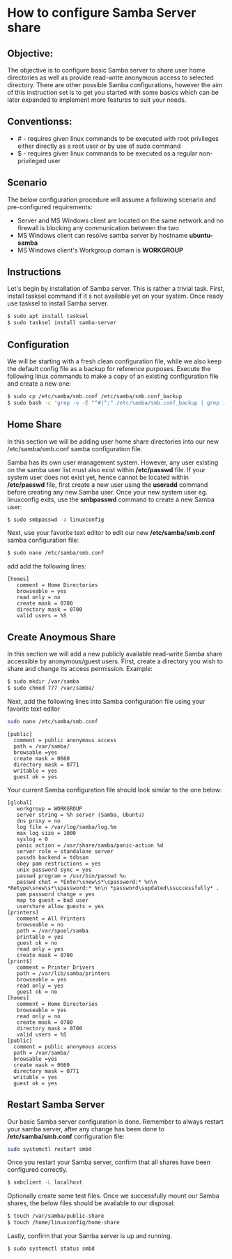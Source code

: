 # How to configure Samba Server share

## Objective:

The objective is to configure basic Samba server to share user home directories as well as provide read-write anonymous access to selected directory.  There are other possible Samba configurations, however the aim of this instruction set is to get you started with some basics which can be later expanded to implement more features to suit your needs.

## Conventionss:

* \# - requires given linux commands to be executed with root privileges either directly as a root user or by use of sudo command
* $ - requires given linux commands to be executed as a regular non-privileged user

## Scenario

The below configuration procedure will assume a following scenario and pre-configured requirements:

* Server and MS Windows client are located on the same network and no firewall is blocking any communication between the two
* MS Windows client can resolve samba server by hostname __ubuntu-samba__
* MS Windows client's Workgroup domain is __WORKGROUP__

## Instructions

Let's begin by installation of Samba server. This is rather a trivial task. First, install tasksel command if it s not available yet on your system. Once ready use tasksel to install Samba server.

```bash
$ sudo apt install tasksel
$ sudo tasksel install samba-server
```

## Configuration

We will be starting with a fresh clean configuration file, while we also keep the default config file as a backup for reference purposes. Execute the following linux commands to make a copy of an existing configuration file and create a new one:

```bash
$ sudo cp /etc/samba/smb.conf /etc/samba/smb.conf_backup
$ sudo bash -c 'grep -v -E "^#|^;" /etc/samba/smb.conf_backup | grep . > /etc/samba/smb.conf'
```

## Home Share

In this section we will be adding user home share directories into our new /etc/samba/smb.conf samba configuration file.

Samba has its own user management system. However, any user existing on the samba user list must also exist within __/etc/passwd__ file. If your system user does not exist yet, hence cannot be located within __/etc/passwd__ file, first create a new user using the __useradd__ command before creating any new Samba user. Once your new system user eg. linuxconfig exits, use the __smbpasswd__ command to create a new Samba user:

```bash
$ sudo smbpasswd -a linuxconfig
```

Next, use your favorite text editor to edit our new __/etc/samba/smb.conf__ samba configuration file:

```bash
$ sudo nano /etc/samba/smb.conf
```

add add the following lines:

```
[homes]
   comment = Home Directories
   browseable = yes
   read only = no
   create mask = 0700
   directory mask = 0700
   valid users = %S
```

## Create Anoymous Share

In this section we will add a new publicly available read-write Samba share accessible by anonymous/guest users. First, create a directory you wish to share and change its access permission. Example:

```bash
$ sudo mkdir /var/samba
$ sudo chmod 777 /var/samba/
```

Next, add the following lines into Samba configuration file using your favorite text editor

```bash
sudo nano /etc/samba/smb.conf
```
```
[public]
  comment = public anonymous access
  path = /var/samba/
  browsable =yes
  create mask = 0660
  directory mask = 0771
  writable = yes
  guest ok = yes
```

Your current Samba configuration file should look similar to the one below:

```
[global]
   workgroup = WORKGROUP
   server string = %h server (Samba, Ubuntu)
   dns proxy = no
   log file = /var/log/samba/log.%m
   max log size = 1000
   syslog = 0
   panic action = /usr/share/samba/panic-action %d
   server role = standalone server
   passdb backend = tdbsam
   obey pam restrictions = yes
   unix password sync = yes
   passwd program = /usr/bin/passwd %u
   passwd chat = *Enter\snew\s*\spassword:* %n\n *Retype\snew\s*\spassword:* %n\n *password\supdated\ssuccessfully* .
   pam password change = yes
   map to guest = bad user
   usershare allow guests = yes
[printers]
   comment = All Printers
   browseable = no
   path = /var/spool/samba
   printable = yes
   guest ok = no
   read only = yes
   create mask = 0700
[print$]
   comment = Printer Drivers
   path = /var/lib/samba/printers
   browseable = yes
   read only = yes
   guest ok = no
[homes]
   comment = Home Directories
   browseable = yes
   read only = no
   create mask = 0700
   directory mask = 0700
   valid users = %S
[public]
  comment = public anonymous access
  path = /var/samba/
  browsable =yes
  create mask = 0660
  directory mask = 0771
  writable = yes
  guest ok = yes
```

## Restart Samba Server

Our basic Samba server configuration is done. Remember to always restart your samba server, after any change has been done to __/etc/samba/smb.conf__ configuration file:

```bash
sudo systemctl restart smbd
```

Once you restart your Samba server, confirm that all shares have been configured correctly.

```bash
$ smbclient -L localhost
```

Optionally create some test files. Once we successfully mount our Samba shares, the below files should be available to our disposal:

```bash
$ touch /var/samba/public-share 
$ touch /home/linuxconfig/home-share
```

Lastly, confirm that your Samba server is up and running.

```bash
$ sudo systemctl status smbd
```

